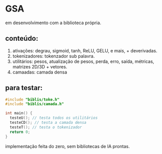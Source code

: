 # GSA
em desenvolvimento com a biblioteca própria.

## conteúdo:
1. ativações: degrau, sigmoid, tanh, ReLU, GELU, e mais, + deverivadas.
2. tokenizadores: tokenzador sub palavra.
3. utilitários: pesos, atualização de pesos, perda, erro, saída, métricas, matrizes 2D/3D + vetores.
4. camaadas: camada densa

## para testar:

```Cpp
#include "biblis/toke.h"
#include "biblis/camada.h"

int main() {
  testeU(); // testa todos os utilitários
  testeCD(); // testa a camada densa
  testeT(); // testa o tokenizador
  return 0;
}
```

implementação feita do zero, sem bibliotecas de IA prontas.
